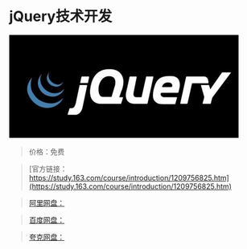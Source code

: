 # jQuery技术开发

![img](../../../assets/study163/free/c2eeaf303ebc48568dae1ff1f7f8f6ea.png)

> 价格：免费

> [官方链接：https://study.163.com/course/introduction/1209756825.htm](https://study.163.com/course/introduction/1209756825.htm)

> [阿里网盘：]()

> [百度网盘：]()

> [夸克网盘：]()
